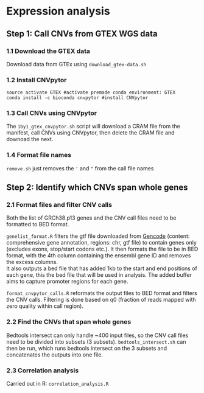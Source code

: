 # Expression analysis

## Step 1: Call CNVs from GTEX WGS data

### 1.1 Download the GTEX data

Download data from GTEx using ```download_gtex-data.sh```

### 1.2 Install CNVpytor

```
source activate GTEX #activate premade conda environment: GTEX
conda install -c bioconda cnvpytor #install CNVpytor
```

### 1.3 Call CNVs using CNVpytor

The ```1by1_gtex_cnvpytor.sh``` script will download a CRAM file from the manifest, call CNVs using CNVpytor, then delete the CRAM file and downoad the next.


### 1.4 Format file names

```remove.sh``` just removes the ```'``` and ```"``` from the call file names 


## Step 2: Identify which CNVs span whole genes

### 2.1 Format files and filter CNV calls
 Both the list of GRCh38.p13 genes and the CNV call files need to be formatted to BED format.

```genelist_format.R```  filters the gtf file downloaded from [Gencode](https://www.gencodegenes.org/human/) (content: comprehensive gene annotation, regions: chr, gtf file) to contain genes only (excludes exons, stop/start codons etc.). It then formats the file to be in BED format, with the 4th column containing the ensembl gene ID and removes the excess columns.  
It also outputs a bed file that has added 1kb to the start and end positions of each gene, this the bed file that will be used in analysis. The added buffer aims to capture promoter regions for each gene.

```format_cnvpytor_calls.R```  reformats the output files to BED format and filters the CNV calls. Filtering is done based on q0 (fraction of reads mapped with zero quality within call region). 


### 2.2 Find the CNVs that span whole genes

Bedtools intersect can only handle ~400 input files, so the CNV call files need to be divided into subsets (3 subsets). ```bedtools_intersect.sh``` can then be run, which runs bedtools intersect on the 3 subsets and concatenates the outputs into one file.

### 2.3 Correlation analysis

Carried out in R: ```correlation_analysis.R```

